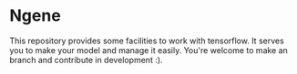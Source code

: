 # Ngene
This repository provides some facilities to work with tensorflow. It serves you to make your model and manage it easily. You're welcome to make an branch and contribute in development :).
